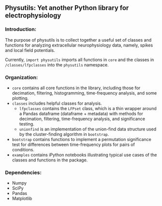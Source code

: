## Physutils: Yet another Python library for electrophysiology

### Introduction:

The purpose of physutils is to collect together a useful set of classes and functions for analyzing extracellular neurophysiology data, namely, spikes and local field potentials.

Currently, `import physutils` imports all functions in `core` and the classes in `/classes/lfpclasses` into the `physutils` namespace.

### Organization:

* `core` contains all core functions in the library, including those for decimation, filtering, histogramming, time-frequency analysis, and some plotting.
* `classes` includes helpful classes for analysis.
  * `lfpclasses` contains the `LFPset` class, which is a thin wrapper around a Pandas dataframe (dataframe + metadata) with methods for decimation, filtering, time-frequency analysis, and significance testing.
  * `unionfind` is an implementation of the union-find data structure used by the cluster-finding algorithm in `bootstrap`.
* `bootstrap` contains functions to implement a permutation significance test for differences between time-frequency plots for pairs of conditions.
* `examples` contains iPython notebooks illustrating typical use cases of the classes and functions in the package.

### Dependencies:
* Numpy
* SciPy
* Pandas
* Matplotlib
